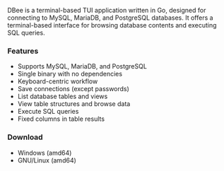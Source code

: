 DBee is a terminal-based TUI application written in Go, designed for connecting to MySQL, MariaDB, and PostgreSQL databases. It offers a terminal-based interface for browsing database contents and executing SQL queries.

### Features
- Supports MySQL, MariaDB, and PostgreSQL
- Single binary with no dependencies
- Keyboard-centric workflow
- Save connections (except passwords)
- List database tables and views
- View table structures and browse data
- Execute SQL queries
- Fixed columns in table results

### Download
- Windows (amd64)
- GNU/Linux (amd64)
